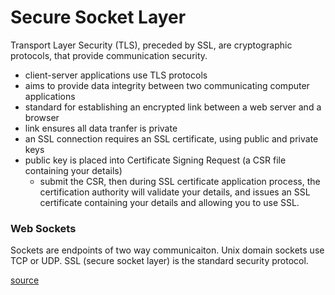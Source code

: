 # Secure Socket Layer
Transport Layer Security (TLS), preceded by SSL, are cryptographic protocols, that provide communication security.
- client-server applications use TLS protocols 
- aims to provide data integrity between two communicating computer applications 
- standard for establishing an encrypted link between a web server and a browser
- link ensures all data tranfer is private
- an SSL connection requires an SSL certificate, using public and private keys
- public key is placed into Certificate Signing Request (a CSR file containing your details)
  - submit the CSR, then during SSL certificate application process, the certification authority will validate your details, and issues an SSL certificate containing your details and allowing you to use SSL.

### Web Sockets
Sockets are endpoints of two way communicaiton. Unix domain sockets use TCP or UDP. SSL (secure socket layer) is the standard security protocol.

[source](https://en.wikipedia.org/wiki/Transport_Layer_Security)
